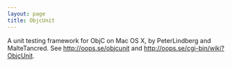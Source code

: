 ```yaml
---
layout: page
title: ObjcUnit
---
```




A unit testing framework for ObjC on Mac OS X, by PeterLindberg and MalteTancred. See http://oops.se/objcunit and http://oops.se/cgi-bin/wiki?ObjcUnit.

